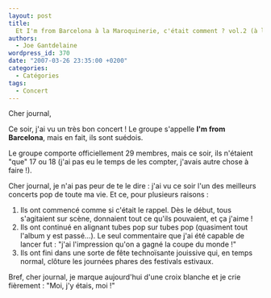 ```yaml
---
layout: post
title:
  Et I'm from Barcelona à la Maroquinerie, c'était comment ? vol.2 (à la Cigale)
authors:
  - Joe Gantdelaine
wordpress_id: 370
date: "2007-03-26 23:35:00 +0200"
categories:
  - Catégories
tags:
  - Concert
---
```


Cher journal,

Ce soir, j'ai vu un très bon concert ! Le groupe s'appelle **I'm from
Barcelona**, mais en fait, ils sont suédois.

Le groupe comporte officiellement 29 membres, mais ce soir, ils n'étaient "que"
17 ou 18 (j'ai pas eu le temps de les compter, j'avais autre chose à faire !).

Cher journal, je n'ai pas peur de te le dire : j'ai vu ce soir l'un des
meilleurs concerts pop de toute ma vie. Et ce, pour plusieurs raisons :

1. Ils ont commencé comme si c'était le rappel. Dès le début, tous s'agitaient
   sur scène, donnaient tout ce qu'ils pouvaient, et ça j'aime !
2. Ils ont continué en alignant tubes pop sur tubes pop (quasiment tout l'album
   y est passé…). Le seul commentaire que j'ai été capable de lancer fut : "j'ai
   l'impression qu'on a gagné la coupe du monde !"
3. Ils ont fini dans une sorte de fête technoïsante jouissive qui, en temps
   normal, clôture les journées phares des festivals estivaux.

Bref, cher journal, je marque aujourd'hui d'une croix blanche et je crie
fièrement : "Moi, j'y étais, moi !"
